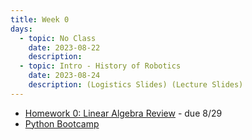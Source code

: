 ```yaml
---
title: Week 0
days:
  - topic: No Class
    date: 2023-08-22
    description:
  - topic: Intro - History of Robotics
    date: 2023-08-24
    description: (Logistics Slides) (Lecture Slides)
---
```

- [Homework 0: Linear Algebra Review](../assets/homework/hw0_linalg.pdf) - due 8/29
- [Python Bootcamp](../assets/resources/Python_Bootcamp.zip)

<a id="Week1"></a>